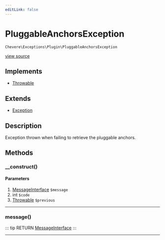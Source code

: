 ```yaml
---
editLink: false
---
```


# PluggableAnchorsException

`Chevere\Exceptions\Plugin\PluggableAnchorsException`

[view source](https://github.com/chevere/chevere/blob/master/exceptions/Plugin/PluggableAnchorsException.php)

## Implements

- [Throwable](https://www.php.net/manual/class.throwable)

## Extends

- [Exception](../Core/Exception.md)

## Description

Exception thrown when failing to retrieve the pluggable anchors.

## Methods

### __construct()

#### Parameters

1. [MessageInterface](../../Interfaces/Message/MessageInterface.md) `$message`
2. int `$code`
3. [Throwable](https://www.php.net/manual/class.throwable) `$previous`

---

### message()

::: tip RETURN
[MessageInterface](../../Interfaces/Message/MessageInterface.md)
:::

---
